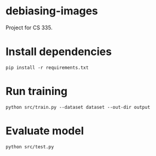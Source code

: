 # debiasing-images
Project for CS 335.


# Install dependencies
```
pip install -r requirements.txt
```

# Run training
```
python src/train.py --dataset dataset --out-dir output
```


# Evaluate model
```
python src/test.py
```

